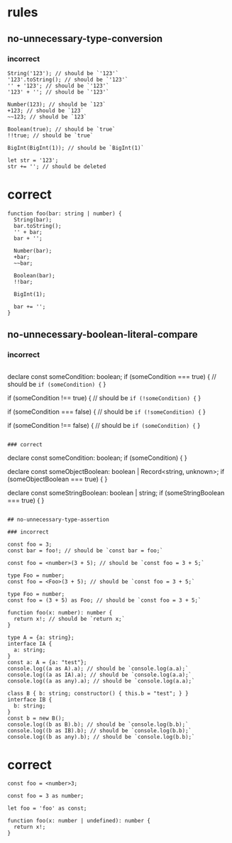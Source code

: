 # rules

## no-unnecessary-type-conversion

### incorrect
```
String('123'); // should be `'123'`
'123'.toString(); // should be `'123'`
'' + '123'; // should be `'123'`
'123' + ''; // should be `'123'`

Number(123); // should be `123`
+123; // should be `123`
~~123; // should be `123`

Boolean(true); // should be `true`
!!true; // should be `true`

BigInt(BigInt(1)); // should be `BigInt(1)`

let str = '123';
str += ''; // should be deleted
```

# correct
```
function foo(bar: string | number) {
  String(bar);
  bar.toString();
  '' + bar;
  bar + '';

  Number(bar);
  +bar;
  ~~bar;

  Boolean(bar);
  !!bar;

  BigInt(1);

  bar += '';
}
```

## no-unnecessary-boolean-literal-compare

### incorrect
```
```
declare const someCondition: boolean;
if (someCondition === true) { // should be `if (someCondition) {`
}

if (someCondition !== true) { // should be `if (!someCondition) {`
}

if (someCondition === false) { // should be `if (!someCondition) {`
}

if (someCondition !== false) { // should be `if (someCondition) {`
}
```

### correct
```
declare const someCondition: boolean;
if (someCondition) {
}

declare const someObjectBoolean: boolean | Record<string, unknown>;
if (someObjectBoolean === true) {
}

declare const someStringBoolean: boolean | string;
if (someStringBoolean === true) {
}
```

## no-unnecessary-type-assertion

### incorrect
```
```
const foo = 3;
const bar = foo!; // should be `const bar = foo;`
```

```
const foo = <number>(3 + 5); // should be `const foo = 3 + 5;`
```

```
type Foo = number;
const foo = <Foo>(3 + 5); // should be `const foo = 3 + 5;`
```

```
type Foo = number;
const foo = (3 + 5) as Foo; // should be `const foo = 3 + 5;`
```

```
function foo(x: number): number {
  return x!; // should be `return x;`
}
```

```
type A = {a: string};
interface IA {
  a: string;
}
const a: A = {a: "test"};
console.log((a as A).a); // should be `console.log(a.a);`
console.log((a as IA).a); // should be `console.log(a.a);`
console.log((a as any).a); // should be `console.log(a.a);`
```

```
class B { b: string; constructor() { this.b = "test"; } }
interface IB {
  b: string;
}
const b = new B();
console.log((b as B).b); // should be `console.log(b.b);`
console.log((b as IB).b); // should be `console.log(b.b);`
console.log((b as any).b); // should be `console.log(b.b);`
```

# correct
```
const foo = <number>3;
```

```
const foo = 3 as number;
```

```
let foo = 'foo' as const;
```

```
function foo(x: number | undefined): number {
  return x!;
}
```



